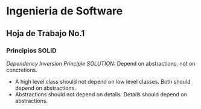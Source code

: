 # Ingenieria de Software
## Hoja de Trabajo No.1
### Principios SOLID

*Dependency Inversion Principle SOLUTION:*
Depend on abstractions, not on concretions.

- A high level class should not depend on low level classes. Both should depend on abstractions.
- Abstractions should not depend on details. Details should depend on abstractions.
